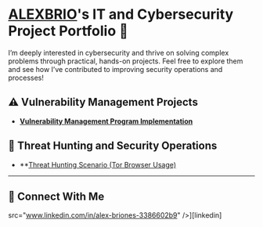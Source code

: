 # <a href="https://www.linkedin.com/in/ALEXBRIO/">ALEXBRIO</a>'s IT and Cybersecurity Project Portfolio 🔐

I’m deeply interested in cybersecurity and thrive on solving complex problems through practical, hands-on projects. Feel free to explore them and see how I’ve contributed to improving security operations and processes!


## ⚠️ Vulnerability Management Projects

- **[Vulnerability Management Program Implementation](https://github.com/ALEXBRIO/Vulnerability-Managements-Project/blob/main/README.md)**


## 🚨 Threat Hunting and Security Operations

- **[Threat Hunting Scenario (Tor Browser Usage)](https://github.com/ALEXBRIO/Threat-Hunting-Scenario/blob/main/threat-hunting-scenario-tor-event-creation.md)

<hr/>

## 🤳 Connect With Me

src="www.linkedin.com/in/alex-briones-3386602b9" />][linkedin]




<!--
<img width="35" alt="image" src="https://github.com/user-attachments/assets/2f41c7cd-5ea8-4475-b451-a37161b6c3fb"> 
<img width="35" alt="image" src="https://github.com/user-attachments/assets/77649969-9910-4994-8b96-74a116cfb2a8">
-->
